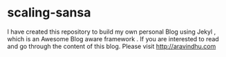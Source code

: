 scaling-sansa
=============

I have created this repository to build my own personal Blog using Jekyl , which is an Awesome Blog aware framework . If you are interested to read and go through the content of this blog. Please visit http://aravindhu.com
